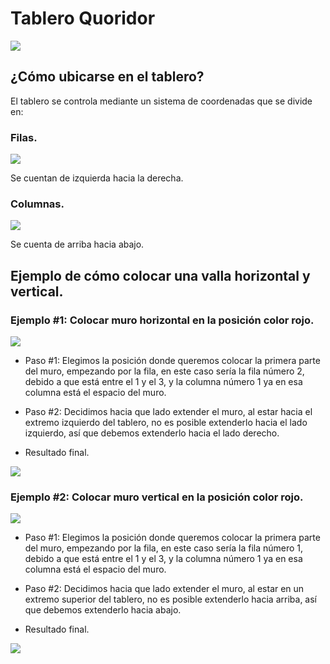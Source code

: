 # Tablero Quoridor

![](https://media.discordapp.net/attachments/718180378535395490/1043252136089239603/image.png)

## ¿Cómo ubicarse en el tablero?

El tablero se controla mediante un sistema de coordenadas que se divide en:

### Filas.
![](https://media.discordapp.net/attachments/718180378535395490/1043273660653387816/image.png)

Se cuentan de izquierda hacia la derecha.

### Columnas.
![](https://media.discordapp.net/attachments/718180378535395490/1043253832911699978/image.png)

Se cuenta de arriba hacia abajo. 


## Ejemplo de cómo colocar una valla horizontal y vertical.


### Ejemplo #1: Colocar muro horizontal en la posición color rojo.
![](https://media.discordapp.net/attachments/718180378535395490/1043274105312522331/image.png)

* Paso #1: Elegimos la posición donde queremos colocar la primera parte del muro, empezando por la fila, en este caso sería la fila número 2, debido a que está entre el 1 y el 3,  y la columna número 1 ya en esa columna está el espacio del muro.

* Paso #2: Decidimos hacia que lado extender el muro, al estar hacia el extremo izquierdo del tablero, no es posible extenderlo hacia el lado izquierdo, así que debemos extenderlo hacia el lado derecho.


* Resultado final.

![](https://media.discordapp.net/attachments/718180378535395490/1043275955935924297/image.png)

### Ejemplo #2: Colocar muro vertical en la posición color rojo.

![](https://media.discordapp.net/attachments/718180378535395490/1043274394908233829/image.png)

* Paso #1: Elegimos la posición donde queremos colocar la primera parte del muro, empezando por la fila, en este caso sería la fila número 1, debido a que está entre el 1 y el 3, y la columna número 1 ya en esa columna está el espacio del muro.

* Paso #2: Decidimos hacia que lado extender el muro, al estar en un extremo superior del tablero, no es posible extenderlo hacia arriba, así que debemos extenderlo hacia abajo.

* Resultado final.

![](https://media.discordapp.net/attachments/718180378535395490/1043276959565742110/image.png)




